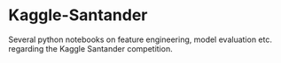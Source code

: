# Kaggle-Santander
Several python notebooks on feature engineering, model evaluation etc. regarding the Kaggle Santander competition.
